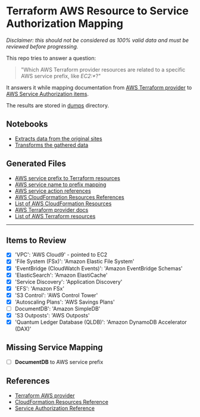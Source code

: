 # Terraform AWS Resource to Service Authorization Mapping

*Disclaimer: this should not be considered as 100% valid data and must be reviewed before progressing.*

This repo tries to answer a question:
  
  > "Which AWS Terraform provider resources are related to a specific AWS service prefix, like *EC2:\**?"

It answers it while mapping documentation from [AWS Terraform provider](https://registry.terraform.io/providers/hashicorp/aws/latest) to [AWS Service Authorization items](https://docs.aws.amazon.com/service-authorization/latest/reference/reference_policies_actions-resources-contextkeys.html#actions_table).

The results are stored in [dumps](dumps/) directory.

## Notebooks

- [Extracts data from the original sites](extract.ipynb)
- [Transforms the gathered data](transform.ipynb)

## Generated Files

- [AWS service prefix to Terraform resources](dumps/aws_action_to_tf_resource.json)
- [AWS service name to prefix mapping](dumps/aws_actions_name_to_prefix.json)
- [AWS service action references](dumps/aws_actions_reference.json)
- [AWS CloudFormation Resources References](dumps/aws_cf_resources_docs.json)
- [List of AWS CloudFormation Resources](dumps/aws_cf_resources.json)
- [AWS Terraform provider docs](dumps/aws_terraform_provider_docs.json)
- [List of AWS Terraform resources](dumps/aws_tf_resources.json)

---

## Items to Review

- [x] 'VPC': 'AWS Cloud9' - pointed to EC2
- [x] 'File System (FSx)': 'Amazon Elastic File System'
- [x] 'EventBridge (CloudWatch Events)': 'Amazon EventBridge Schemas'
- [x] 'ElasticSearch': 'Amazon ElastiCache'
- [X] 'Service Discovery': 'Application Discovery'
- [x] 'EFS': 'Amazon FSx'
- [x] 'S3 Control': 'AWS Control Tower'
- [x] 'Autoscaling Plans': 'AWS Savings Plans'
- [ ] DocumentDB': 'Amazon SimpleDB'
- [x] 'S3 Outposts': 'AWS Outposts'
- [x] 'Quantum Ledger Database (QLDB)': 'Amazon DynamoDB Accelerator (DAX)'

## Missing Service Mapping

- [ ] **DocumentDB** to AWS service prefix


## References
- [Terraform AWS provider](https://registry.terraform.io/providers/hashicorp/aws/latest/docs)
- [CloudFormation Resources Reference](https://docs.aws.amazon.com/AWSCloudFormation/latest/UserGuide/aws-template-resource-type-ref.html)
- [Service Authorization Reference](https://docs.aws.amazon.com/service-authorization/latest/reference/reference_policies_actions-resources-contextkeys.html)
